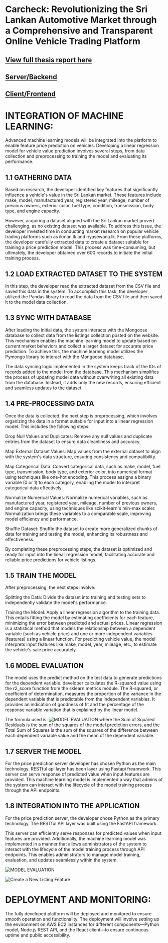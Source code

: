 # Carcheck: Revolutionizing the Sri Lankan Automotive Market through a Comprehensive and Transparent Online Vehicle Trading Platform

## [View full thesis report here](https://drive.google.com/file/d/1rKPBHpf-QTOJL44wN93ktj6cltljZkEm/view?usp=sharing) 

## [Server/Backend](https://github.com/dulannadeeja/Carcheck-server.git)
## [Client/Frontend](https://github.com/dulannadeeja/Carcheck-client.git)

# INTEGRATION OF MACHINE LEARNING:

Advanced machine learning models will be integrated into the platform to enable feature price prediction on vehicles. Developing a linear regression model for vehicle value prediction involves several steps, from data collection and preprocessing to training the model and evaluating its performance.

## 1.1 GATHERING DATA

Based on research, the developer identified key features that significantly influence a vehicle's value in the Sri Lankan market. These features include make, model, manufactured year, registered year, mileage, number of previous owners, exterior color, fuel type, condition, transmission, body type, and engine capacity. 

However, acquiring a dataset aligned with the Sri Lankan market proved challenging, as no existing dataset was available. To address this issue, the developer invested time in conducting market research on popular vehicle trading platforms such as ikman.lk and riyasewana.lk. From these platforms, the developer carefully extracted data to create a dataset suitable for training a price prediction model. This process was time-consuming, but ultimately, the developer obtained over 600 records to initiate the initial training process.

## 1.2 LOAD EXTRACTED DATASET TO THE SYSTEM

In this step, the developer read the extracted dataset from the CSV file and saved this data in the system. To accomplish this task, the developer utilized the Pandas library to read the data from the CSV file and then saved it to the model data collection.

## 1.3 SYNC WITH DATABASE

After loading the initial data, the system interacts with the Mongoose database to collect data from the listings collection posted on the website. This mechanism enables the machine learning model to update based on current market behaviors and collect a larger dataset for accurate price prediction. To achieve this, the machine learning model utilizes the Pymongo library to interact with the Mongoose database.

The data syncing logic implemented in the system keeps track of the IDs of records added to the model from the database. This mechanism simplifies the process of updating model data without overwriting all existing data from the database. Instead, it adds only the new records, ensuring efficient and seamless updates to the dataset.

## 1.4 PRE-PROCESSING DATA

Once the data is collected, the next step is preprocessing, which involves organizing the data in a format suitable for input into a linear regression model. This includes the following steps: 

Drop Null Values and Duplicates: Remove any null values and duplicate entries from the dataset to ensure data cleanliness and accuracy.

Map External Dataset Values: Map values from the external dataset to align with the system's data structure, ensuring consistency and compatibility.

Map Categorical Data: Convert categorical data, such as make, model, fuel type, transmission, body type, and exterior color, into numerical format using techniques like one-hot encoding. This process assigns a binary variable (0 or 1) to each category, enabling the model to interpret categorical data effectively.

Normalize Numerical Values: Normalize numerical variables, such as manufactured year, registered year, mileage, number of previous owners, and engine capacity, using techniques like scikit-learn's min-max scaler. Normalization brings these variables to a comparable scale, improving model efficiency and performance.

Shuffle Dataset: Shuffle the dataset to create more generalized chunks of data for training and testing
the model, enhancing its robustness and effectiveness.

By completing these preprocessing steps, the dataset is optimized and ready for input into the linear
regression model, facilitating accurate and reliable price predictions for vehicle listings.

## 1.5 TRAIN THE MODEL

After preprocessing, the next steps involve:

Splitting the Data: Divide the dataset into training and testing sets to independently validate the model's performance. 

Training the Model: Apply a linear regression algorithm to the training data. This entails fitting the model by estimating coefficients for each feature, minimizing the error between predicted and actual prices. Linear regression is a statistical method that models the relationship between a dependent variable (such as vehicle price) and one or more independent variables (features) using a linear function. For predicting vehicle value, the model interprets input features like make, model, year, mileage, etc., to estimate the vehicle's sale price accurately.

## 1.6 MODEL EVALUATION

The model uses the predict method on the test data to generate predictions for the dependent variable. developer calculates the R-squared value using the r2_score function from the sklearn.metrics module. The R-squared, or coefficient of determination, measures the proportion of the variance in the dependent variable that is predictable from the independent variables. It provides an indication of goodness of fit and the percentage of the response variable variation that is explained by the linear model. 

The formula used is:
![MODEL EVALUATION](https://blogger.googleusercontent.com/img/b/R29vZ2xl/AVvXsEhHLpjhrrXs-fcd0Ums3tg9w37FMZ5HbOjZN3yPqTO7TQOT7MYDWFuXmJ3CiAme4tv0DbKXq6UXJjApHuUTRSHumCscU4iiEiPWYq2BJ8D70iMuw16hy5laYjEjVREH2VdPYrbCM_sfR_6flabM7lpOZvz4aoGp1XsMNgLLwpfrxNKxw4OSMJeA-F2SdgRp/s16000/Screenshot%202024-05-07%20141413.png)
where the Sum of Squared Residuals is the sum of the squares of the model prediction errors, and the Total Sum of Squares is the sum of the squares of the difference between each dependent variable value and the mean of the dependent variable.

## 1.7 SERVER THE MODEL

For the price prediction server developer has chosen Python as the main technology. RESTful api layer has been layer using Fastapi freamwork. This server can serve response of predicted value when input features are provided. This machine learning model is implemented a way that admins of the system can interact with the lifecycle of the model training process through the API endpoints.

## 1.8 INTEGRATION INTO THE APPLICATION

For the price prediction server, the developer chose Python as the primary technology. The RESTful API layer was built using the FastAPI framework.

This server can efficiently serve responses for predicted values when input features are provided. Additionally, the machine learning model was implemented in a manner that allows administrators of the system to interact with the lifecycle of the model training process through API endpoints. This enables administrators to manage model training, evaluation, and updates seamlessly within the system.

![MODEL EVALUATION](https://blogger.googleusercontent.com/img/b/R29vZ2xl/AVvXsEjHrTHnhvG39QhdPWrPY0ANbXCyvzA6o8pNU5N8n1vgvlvTc0FbF23DDvLhUjtJ7u6Ki4S7c-F_JmtDT4Q6_-MJ8QwfhFvrxHcMpUMUMbMVPtnBtGfDG5wu3VKBga3hKqe1AC-RWvKBLPoGxovjxtLe68f1RQkeKOGwH26kZHYo4H79JWK3sTYqJ3IF3dSJ/s1652/system%20settings.png)

![Create a New Listing Feature](https://blogger.googleusercontent.com/img/b/R29vZ2xl/AVvXsEjZsE5jbcJfjSMgm1FHkmVgYiYYnFIUdpq6mj6JGZGuln5XF_7eT0ujmIPn1sVGmXLw2z3fVzT0-4MmNJirD90NZezcZTJr0SFWzsIvB9jFQJ8-Qzp_qrthEuj6Ls_ezO7JBIDfStF1g7YNAJzZYYvdgnmHJ1b1BgItn8mxY6tVQWdml1OSpSc5IQ5Sl2Or/s16000/Screenshot%202024-05-21%20161019.png) 

# DEPLOYMENT AND MONITORING:

The fully developed platform will be deployed and monitored to ensure smooth operation and functionality. The deployment will involve setting up the environment on AWS EC2 instances for different components—Python model, Node.js REST API, and the React client—to ensure continuous uptime and public accessibility. 



